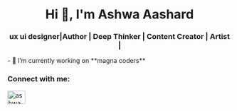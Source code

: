 <h1 align="center">Hi 👋, I'm Ashwa Aashard</h1>
<h3 align="center">ux ui designer|Author | Deep Thinker | Content Creator | Artist |</h3>
- 🔭 I’m currently working on **magna coders</>**

<h3 align="left">Connect with me:</h3>
<p align="left">
<a href="https://instagram.com/ashwa_rahh" target="blank"><img align="center" src="https://raw.githubusercontent.com/rahuldkjain/github-profile-readme-generator/master/src/images/icons/Social/instagram.svg" alt="ashwa_rahh" height="30" width="40" /></a>
</p>
